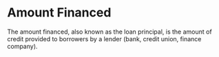 ---
---

# Amount Financed

The amount financed, also known as the loan principal, is the amount of credit provided to borrowers by a lender (bank, credit union, finance company).
